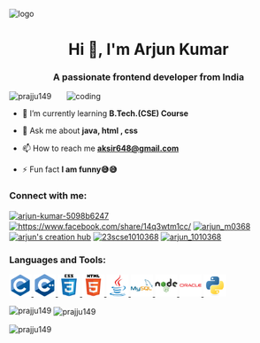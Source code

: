 ![logo](https://github.com/prajju149/prajju149/blob/main/Black%20and%20Blue%20Futuristic%20Technology%20Banner%20Landscape%20(2).png)
<h1 align="center">Hi 👋, I'm Arjun Kumar</h1>
<h3 align="center">A passionate frontend developer from India</h3>

<img align="right" alt="coding" width="400" src="https://user-images.githubusercontent.com/55389276/140866485-8fb1c876-9a8f-4d6a-98dc-08c4981eaf70.gif">

<p align="left"> <img src="https://komarev.com/ghpvc/?username=prajju149&label=Profile%20views&color=0e75b6&style=flat" alt="prajju149" /> </p>

- 🌱 I’m currently learning **B.Tech.(CSE) Course**

- 💬 Ask me about **java, html , css**

- 📫 How to reach me **aksir648@gmail.com**

- ⚡ Fun fact **I am funny😅😅**

<h3 align="left">Connect with me:</h3>
<p align="left">
<a href="https://linkedin.com/in/arjun-kumar-5098b6247" target="blank"><img align="center" src="https://raw.githubusercontent.com/rahuldkjain/github-profile-readme-generator/master/src/images/icons/Social/linked-in-alt.svg" alt="arjun-kumar-5098b6247" height="30" width="40" /></a>
<a href="https://www.facebook.com/profile.php?id=100036351616908&mibextid=ZbWKwL" target="blank"><img align="center" src="https://raw.githubusercontent.com/rahuldkjain/github-profile-readme-generator/master/src/images/icons/Social/facebook.svg" alt="https://www.facebook.com/share/14q3wtm1cc/" height="30" width="40" /></a>
<a href="https://instagram.com/arjun_m0368" target="blank"><img align="center" src="https://raw.githubusercontent.com/rahuldkjain/github-profile-readme-generator/master/src/images/icons/Social/instagram.svg" alt="arjun_m0368" height="30" width="40" /></a>
<a href="http://www.youtube.com/@Creation_Hub-k1p" target="blank"><img align="center" src="https://raw.githubusercontent.com/rahuldkjain/github-profile-readme-generator/master/src/images/icons/Social/youtube.svg" alt="arjun's creation hub" height="30" width="40" /></a>
<a href="https://www.hackerrank.com/23scse1010368" target="blank"><img align="center" src="https://raw.githubusercontent.com/rahuldkjain/github-profile-readme-generator/master/src/images/icons/Social/hackerrank.svg" alt="23scse1010368" height="30" width="40" /></a>
<a href="https://www.leetcode.com/arjun_1010368" target="blank"><img align="center" src="https://raw.githubusercontent.com/rahuldkjain/github-profile-readme-generator/master/src/images/icons/Social/leet-code.svg" alt="arjun_1010368" height="30" width="40" /></a>
</p>

<h3 align="left">Languages and Tools:</h3>
<p align="left"> <a href="https://www.cprogramming.com/" target="_blank" rel="noreferrer"> <img src="https://raw.githubusercontent.com/devicons/devicon/master/icons/c/c-original.svg" alt="c" width="40" height="40"/> </a> <a href="https://www.w3schools.com/cpp/" target="_blank" rel="noreferrer"> <img src="https://raw.githubusercontent.com/devicons/devicon/master/icons/cplusplus/cplusplus-original.svg" alt="cplusplus" width="40" height="40"/> </a> <a href="https://www.w3schools.com/css/" target="_blank" rel="noreferrer"> <img src="https://raw.githubusercontent.com/devicons/devicon/master/icons/css3/css3-original-wordmark.svg" alt="css3" width="40" height="40"/> </a> <a href="https://www.w3.org/html/" target="_blank" rel="noreferrer"> <img src="https://raw.githubusercontent.com/devicons/devicon/master/icons/html5/html5-original-wordmark.svg" alt="html5" width="40" height="40"/> </a> <a href="https://www.java.com" target="_blank" rel="noreferrer"> <img src="https://raw.githubusercontent.com/devicons/devicon/master/icons/java/java-original.svg" alt="java" width="40" height="40"/> </a> <a href="https://www.mysql.com/" target="_blank" rel="noreferrer"> <img src="https://raw.githubusercontent.com/devicons/devicon/master/icons/mysql/mysql-original-wordmark.svg" alt="mysql" width="40" height="40"/> </a> <a href="https://nodejs.org" target="_blank" rel="noreferrer"> <img src="https://raw.githubusercontent.com/devicons/devicon/master/icons/nodejs/nodejs-original-wordmark.svg" alt="nodejs" width="40" height="40"/> </a> <a href="https://www.oracle.com/" target="_blank" rel="noreferrer"> <img src="https://raw.githubusercontent.com/devicons/devicon/master/icons/oracle/oracle-original.svg" alt="oracle" width="40" height="40"/> </a> <a href="https://www.python.org" target="_blank" rel="noreferrer"> <img src="https://raw.githubusercontent.com/devicons/devicon/master/icons/python/python-original.svg" alt="python" width="40" height="40"/> </a> </p>

<p><img align="left" src="https://github-readme-stats.vercel.app/api/top-langs?username=prajju149&show_icons=true&locale=en&layout=compact" alt="prajju149" /></p>

<p>&nbsp;<img align="center" src="https://github-readme-stats.vercel.app/api?username=prajju149&show_icons=true&locale=en" alt="prajju149" /></p>

<p><img align="center" src="https://github-readme-streak-stats.herokuapp.com/?user=prajju149&" alt="prajju149" /></p>
